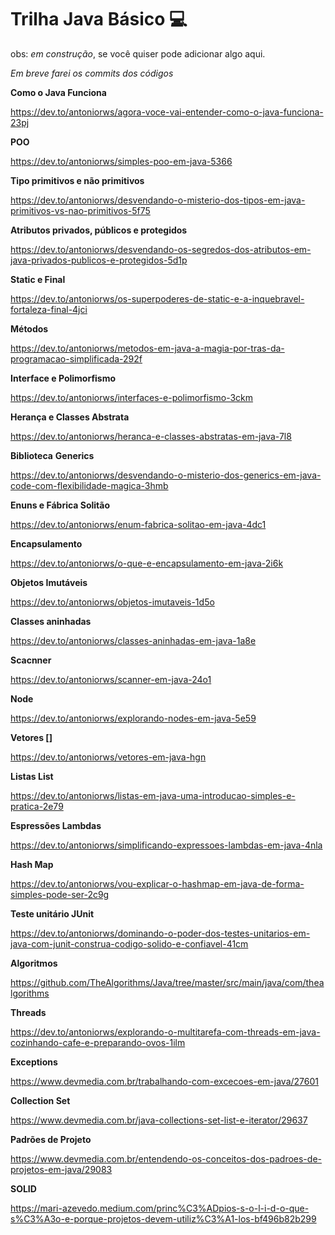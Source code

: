 # Trilha Java Básico 💻

obs: _em construção_, se você quiser pode adicionar algo aqui.

_Em breve farei os commits dos códigos_

**Como o Java Funciona**

https://dev.to/antoniorws/agora-voce-vai-entender-como-o-java-funciona-23pj

**POO**

https://dev.to/antoniorws/simples-poo-em-java-5366

**Tipo primitivos e não primitivos**

https://dev.to/antoniorws/desvendando-o-misterio-dos-tipos-em-java-primitivos-vs-nao-primitivos-5f75

**Atributos privados, públicos e protegidos**

https://dev.to/antoniorws/desvendando-os-segredos-dos-atributos-em-java-privados-publicos-e-protegidos-5d1p

**Static e Final**

https://dev.to/antoniorws/os-superpoderes-de-static-e-a-inquebravel-fortaleza-final-4jci

**Métodos**

https://dev.to/antoniorws/metodos-em-java-a-magia-por-tras-da-programacao-simplificada-292f

**Interface e Polimorfismo**

https://dev.to/antoniorws/interfaces-e-polimorfismo-3ckm

**Herança e Classes Abstrata**

https://dev.to/antoniorws/heranca-e-classes-abstratas-em-java-7l8

**Biblioteca** **Generics**

https://dev.to/antoniorws/desvendando-o-misterio-dos-generics-em-java-code-com-flexibilidade-magica-3hmb

**Enuns e Fábrica Solitão**

https://dev.to/antoniorws/enum-fabrica-solitao-em-java-4dc1

**Encapsulamento**

https://dev.to/antoniorws/o-que-e-encapsulamento-em-java-2i6k

**Objetos Imutáveis**

https://dev.to/antoniorws/objetos-imutaveis-1d5o

**Classes aninhadas**

https://dev.to/antoniorws/classes-aninhadas-em-java-1a8e

**Scacnner**

https://dev.to/antoniorws/scanner-em-java-24o1

**Node**

https://dev.to/antoniorws/explorando-nodes-em-java-5e59

**Vetores []**

https://dev.to/antoniorws/vetores-em-java-hgn

**Listas List**

https://dev.to/antoniorws/listas-em-java-uma-introducao-simples-e-pratica-2e79

**Espressões Lambdas**

https://dev.to/antoniorws/simplificando-expressoes-lambdas-em-java-4nla

**Hash Map**

https://dev.to/antoniorws/vou-explicar-o-hashmap-em-java-de-forma-simples-pode-ser-2c9g

**Teste unitário JUnit**

https://dev.to/antoniorws/dominando-o-poder-dos-testes-unitarios-em-java-com-junit-construa-codigo-solido-e-confiavel-41cm

**Algoritmos**

https://github.com/TheAlgorithms/Java/tree/master/src/main/java/com/thealgorithms

**Threads**

https://dev.to/antoniorws/explorando-o-multitarefa-com-threads-em-java-cozinhando-cafe-e-preparando-ovos-1ilm

**Exceptions**

https://www.devmedia.com.br/trabalhando-com-excecoes-em-java/27601

**Collection Set**

https://www.devmedia.com.br/java-collections-set-list-e-iterator/29637

**Padrões de Projeto**

https://www.devmedia.com.br/entendendo-os-conceitos-dos-padroes-de-projetos-em-java/29083

**SOLID**

https://mari-azevedo.medium.com/princ%C3%ADpios-s-o-l-i-d-o-que-s%C3%A3o-e-porque-projetos-devem-utiliz%C3%A1-los-bf496b82b299
